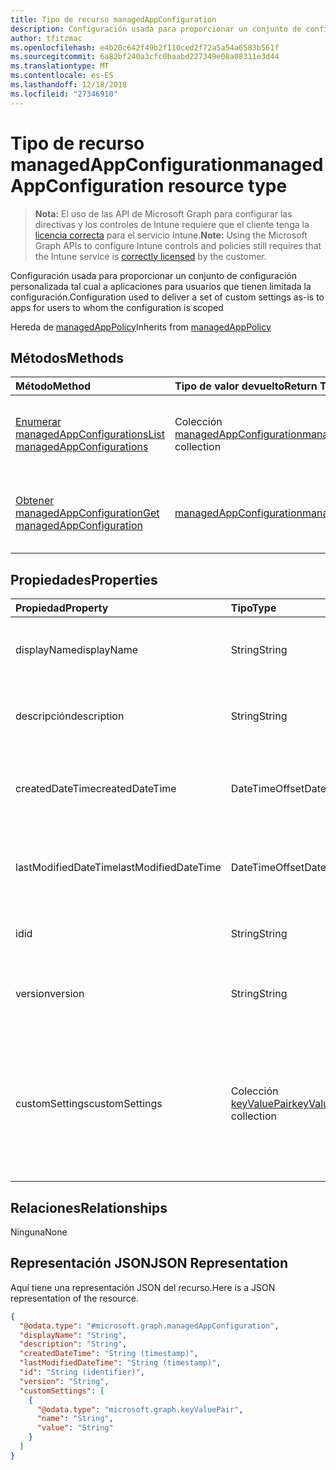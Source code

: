 ```yaml
---
title: Tipo de recurso managedAppConfiguration
description: Configuración usada para proporcionar un conjunto de configuración personalizada tal cual a aplicaciones para usuarios que tienen limitada la configuración.
author: tfitzmac
ms.openlocfilehash: e4b20c642f49b2f110ced2f72a5a54a6583b561f
ms.sourcegitcommit: 6a82bf240a3cfc0baabd227349e08a08311e3d44
ms.translationtype: MT
ms.contentlocale: es-ES
ms.lasthandoff: 12/18/2018
ms.locfileid: "27346910"
---
```

# <a name="managedappconfiguration-resource-type"></a><span data-ttu-id="559a8-103">Tipo de recurso managedAppConfiguration</span><span class="sxs-lookup"><span data-stu-id="559a8-103">managedAppConfiguration resource type</span></span>

> <span data-ttu-id="559a8-104">**Nota:** El uso de las API de Microsoft Graph para configurar las directivas y los controles de Intune requiere que el cliente tenga la [licencia correcta](https://go.microsoft.com/fwlink/?linkid=839381) para el servicio Intune.</span><span class="sxs-lookup"><span data-stu-id="559a8-104">**Note:** Using the Microsoft Graph APIs to configure Intune controls and policies still requires that the Intune service is [correctly licensed](https://go.microsoft.com/fwlink/?linkid=839381) by the customer.</span></span>

<span data-ttu-id="559a8-105">Configuración usada para proporcionar un conjunto de configuración personalizada tal cual a aplicaciones para usuarios que tienen limitada la configuración.</span><span class="sxs-lookup"><span data-stu-id="559a8-105">Configuration used to deliver a set of custom settings as-is to apps for users to whom the configuration is scoped</span></span>

<span data-ttu-id="559a8-106">Hereda de [managedAppPolicy](../resources/intune-mam-managedapppolicy.md)</span><span class="sxs-lookup"><span data-stu-id="559a8-106">Inherits from [managedAppPolicy](../resources/intune-mam-managedapppolicy.md)</span></span>

## <a name="methods"></a><span data-ttu-id="559a8-107">Métodos</span><span class="sxs-lookup"><span data-stu-id="559a8-107">Methods</span></span>
|<span data-ttu-id="559a8-108">Método</span><span class="sxs-lookup"><span data-stu-id="559a8-108">Method</span></span>|<span data-ttu-id="559a8-109">Tipo de valor devuelto</span><span class="sxs-lookup"><span data-stu-id="559a8-109">Return Type</span></span>|<span data-ttu-id="559a8-110">Descripción</span><span class="sxs-lookup"><span data-stu-id="559a8-110">Description</span></span>|
|:---|:---|:---|
|[<span data-ttu-id="559a8-111">Enumerar managedAppConfigurations</span><span class="sxs-lookup"><span data-stu-id="559a8-111">List managedAppConfigurations</span></span>](../api/intune-mam-managedappconfiguration-list.md)|<span data-ttu-id="559a8-112">Colección [managedAppConfiguration](../resources/intune-mam-managedappconfiguration.md)</span><span class="sxs-lookup"><span data-stu-id="559a8-112">[managedAppConfiguration](../resources/intune-mam-managedappconfiguration.md) collection</span></span>|<span data-ttu-id="559a8-113">Enumere las propiedades y las relaciones de los objetos [managedAppConfiguration](../resources/intune-mam-managedappconfiguration.md).</span><span class="sxs-lookup"><span data-stu-id="559a8-113">List properties and relationships of the [managedAppConfiguration](../resources/intune-mam-managedappconfiguration.md) objects.</span></span>|
|[<span data-ttu-id="559a8-114">Obtener managedAppConfiguration</span><span class="sxs-lookup"><span data-stu-id="559a8-114">Get managedAppConfiguration</span></span>](../api/intune-mam-managedappconfiguration-get.md)|[<span data-ttu-id="559a8-115">managedAppConfiguration</span><span class="sxs-lookup"><span data-stu-id="559a8-115">managedAppConfiguration</span></span>](../resources/intune-mam-managedappconfiguration.md)|<span data-ttu-id="559a8-116">Lea las propiedades y las relaciones del objeto [managedAppConfiguration](../resources/intune-mam-managedappconfiguration.md).</span><span class="sxs-lookup"><span data-stu-id="559a8-116">Read properties and relationships of the [managedAppConfiguration](../resources/intune-mam-managedappconfiguration.md) object.</span></span>|

## <a name="properties"></a><span data-ttu-id="559a8-117">Propiedades</span><span class="sxs-lookup"><span data-stu-id="559a8-117">Properties</span></span>
|<span data-ttu-id="559a8-118">Propiedad</span><span class="sxs-lookup"><span data-stu-id="559a8-118">Property</span></span>|<span data-ttu-id="559a8-119">Tipo</span><span class="sxs-lookup"><span data-stu-id="559a8-119">Type</span></span>|<span data-ttu-id="559a8-120">Descripción</span><span class="sxs-lookup"><span data-stu-id="559a8-120">Description</span></span>|
|:---|:---|:---|
|<span data-ttu-id="559a8-121">displayName</span><span class="sxs-lookup"><span data-stu-id="559a8-121">displayName</span></span>|<span data-ttu-id="559a8-122">String</span><span class="sxs-lookup"><span data-stu-id="559a8-122">String</span></span>|<span data-ttu-id="559a8-123">Nombre para mostrar de la directiva.</span><span class="sxs-lookup"><span data-stu-id="559a8-123">Policy display name.</span></span> <span data-ttu-id="559a8-124">Heredado de [managedAppPolicy](../resources/intune-mam-managedapppolicy.md).</span><span class="sxs-lookup"><span data-stu-id="559a8-124">Inherited from [managedAppPolicy](../resources/intune-mam-managedapppolicy.md)</span></span>|
|<span data-ttu-id="559a8-125">descripción</span><span class="sxs-lookup"><span data-stu-id="559a8-125">description</span></span>|<span data-ttu-id="559a8-126">String</span><span class="sxs-lookup"><span data-stu-id="559a8-126">String</span></span>|<span data-ttu-id="559a8-127">Descripción de la directiva.</span><span class="sxs-lookup"><span data-stu-id="559a8-127">The policy's description.</span></span> <span data-ttu-id="559a8-128">Heredado de [managedAppPolicy](../resources/intune-mam-managedapppolicy.md).</span><span class="sxs-lookup"><span data-stu-id="559a8-128">Inherited from [managedAppPolicy](../resources/intune-mam-managedapppolicy.md)</span></span>|
|<span data-ttu-id="559a8-129">createdDateTime</span><span class="sxs-lookup"><span data-stu-id="559a8-129">createdDateTime</span></span>|<span data-ttu-id="559a8-130">DateTimeOffset</span><span class="sxs-lookup"><span data-stu-id="559a8-130">DateTimeOffset</span></span>|<span data-ttu-id="559a8-131">Fecha y hora de creación de la directiva.</span><span class="sxs-lookup"><span data-stu-id="559a8-131">The date and time the policy was created.</span></span> <span data-ttu-id="559a8-132">Heredado de [managedAppPolicy](../resources/intune-mam-managedapppolicy.md).</span><span class="sxs-lookup"><span data-stu-id="559a8-132">Inherited from [managedAppPolicy](../resources/intune-mam-managedapppolicy.md)</span></span>|
|<span data-ttu-id="559a8-133">lastModifiedDateTime</span><span class="sxs-lookup"><span data-stu-id="559a8-133">lastModifiedDateTime</span></span>|<span data-ttu-id="559a8-134">DateTimeOffset</span><span class="sxs-lookup"><span data-stu-id="559a8-134">DateTimeOffset</span></span>|<span data-ttu-id="559a8-135">Última vez que se modificó la directiva.</span><span class="sxs-lookup"><span data-stu-id="559a8-135">Last time the policy was modified.</span></span> <span data-ttu-id="559a8-136">Heredado de [managedAppPolicy](../resources/intune-mam-managedapppolicy.md).</span><span class="sxs-lookup"><span data-stu-id="559a8-136">Inherited from [managedAppPolicy](../resources/intune-mam-managedapppolicy.md)</span></span>|
|<span data-ttu-id="559a8-137">id</span><span class="sxs-lookup"><span data-stu-id="559a8-137">id</span></span>|<span data-ttu-id="559a8-138">String</span><span class="sxs-lookup"><span data-stu-id="559a8-138">String</span></span>|<span data-ttu-id="559a8-139">Clave de la entidad.</span><span class="sxs-lookup"><span data-stu-id="559a8-139">Key of the entity.</span></span> <span data-ttu-id="559a8-140">Heredado de [managedAppPolicy](../resources/intune-mam-managedapppolicy.md).</span><span class="sxs-lookup"><span data-stu-id="559a8-140">Inherited from [managedAppPolicy](../resources/intune-mam-managedapppolicy.md)</span></span>|
|<span data-ttu-id="559a8-141">version</span><span class="sxs-lookup"><span data-stu-id="559a8-141">version</span></span>|<span data-ttu-id="559a8-142">String</span><span class="sxs-lookup"><span data-stu-id="559a8-142">String</span></span>|<span data-ttu-id="559a8-143">Versión de la entidad.</span><span class="sxs-lookup"><span data-stu-id="559a8-143">Version of the entity.</span></span> <span data-ttu-id="559a8-144">Heredado de [managedAppPolicy](../resources/intune-mam-managedapppolicy.md).</span><span class="sxs-lookup"><span data-stu-id="559a8-144">Inherited from [managedAppPolicy](../resources/intune-mam-managedapppolicy.md)</span></span>|
|<span data-ttu-id="559a8-145">customSettings</span><span class="sxs-lookup"><span data-stu-id="559a8-145">customSettings</span></span>|<span data-ttu-id="559a8-146">Colección [keyValuePair](../resources/intune-mam-keyvaluepair.md)</span><span class="sxs-lookup"><span data-stu-id="559a8-146">[keyValuePair](../resources/intune-mam-keyvaluepair.md) collection</span></span>|<span data-ttu-id="559a8-147">Un conjunto de pares de clave de cadena y valor de cadena que se va a enviar a las aplicaciones para aquellos usuarios que tienen limitada la configuración, sin modificar por este servicio</span><span class="sxs-lookup"><span data-stu-id="559a8-147">A set of string key and string value pairs to be sent to apps for users to whom the configuration is scoped, unalterned by this service</span></span>|

## <a name="relationships"></a><span data-ttu-id="559a8-148">Relaciones</span><span class="sxs-lookup"><span data-stu-id="559a8-148">Relationships</span></span>
<span data-ttu-id="559a8-149">Ninguna</span><span class="sxs-lookup"><span data-stu-id="559a8-149">None</span></span>
## <a name="json-representation"></a><span data-ttu-id="559a8-150">Representación JSON</span><span class="sxs-lookup"><span data-stu-id="559a8-150">JSON Representation</span></span>
<span data-ttu-id="559a8-151">Aquí tiene una representación JSON del recurso.</span><span class="sxs-lookup"><span data-stu-id="559a8-151">Here is a JSON representation of the resource.</span></span>
<!-- {
  "blockType": "resource",
  "keyProperty": "id",
  "@odata.type": "microsoft.graph.managedAppConfiguration"
}
-->
``` json
{
  "@odata.type": "#microsoft.graph.managedAppConfiguration",
  "displayName": "String",
  "description": "String",
  "createdDateTime": "String (timestamp)",
  "lastModifiedDateTime": "String (timestamp)",
  "id": "String (identifier)",
  "version": "String",
  "customSettings": [
    {
      "@odata.type": "microsoft.graph.keyValuePair",
      "name": "String",
      "value": "String"
    }
  ]
}
```



